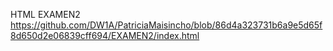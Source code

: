 HTML EXAMEN2
https://github.com/DW1A/PatriciaMaisincho/blob/86d4a323731b6a9e5d65f8d650d2e06839cff694/EXAMEN2/index.html
